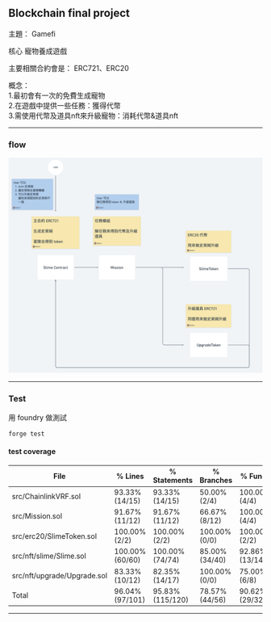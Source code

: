 ## Blockchain final project

主題： Gamefi  

核心 寵物養成遊戲  

主要相關合約會是： ERC721、ERC20

概念：  
1.最初會有一次的免費生成寵物   
2.在遊戲中提供一些任務：獲得代幣  
3.需使用代幣及道具nft來升級寵物：消耗代幣&道具nft  

---

### flow

![流程圖](./images/flow.png)

---
### Test  

用 foundry 做測試  

```
forge test 
```

#### test coverage  

| File                        | % Lines         | % Statements     | % Branches     | % Funcs        |
|-----------------------------|-----------------|------------------|----------------|----------------|
| src/ChainlinkVRF.sol        | 93.33% (14/15)  | 93.33% (14/15)   | 50.00% (2/4)   | 100.00% (4/4)  |
| src/Mission.sol             | 91.67% (11/12)  | 91.67% (11/12)   | 66.67% (8/12)  | 100.00% (4/4)  |
| src/erc20/SlimeToken.sol    | 100.00% (2/2)   | 100.00% (2/2)    | 100.00% (0/0)  | 100.00% (2/2)  |
| src/nft/slime/Slime.sol     | 100.00% (60/60) | 100.00% (74/74)  | 85.00% (34/40) | 92.86% (13/14) |
| src/nft/upgrade/Upgrade.sol | 83.33% (10/12)  | 82.35% (14/17)   | 100.00% (0/0)  | 75.00% (6/8)   |
| Total                       | 96.04% (97/101) | 95.83% (115/120) | 78.57% (44/56) | 90.62% (29/32) |

---

